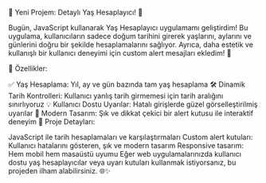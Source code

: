 🎉 Yeni Projem: Detaylı Yaş Hesaplayıcı! 🎉

Bugün, JavaScript kullanarak Yaş Hesaplayıcı uygulamamı geliştirdim! Bu uygulama, kullanıcıların sadece doğum tarihini girerek yaşlarını, aylarını ve günlerini doğru bir şekilde hesaplamalarını sağlıyor. Ayrıca, daha estetik ve kullanışlı bir kullanıcı deneyimi için custom alert mesajları ekledim! 🚀

🔹 Özellikler:

✅ Yaş Hesaplama: Yıl, ay ve gün bazında tam yaş hesaplama
🛠️ Dinamik Tarih Kontrolleri: Kullanıcı yanlış tarih girmemesi için tarih aralığını sınırlıyoruz
💡 Kullanıcı Dostu Uyarılar: Hatalı girişlerde güzel görselleştirilmiş uyarılar
🎨 Modern Tasarım: Şık ve dikkat çekici bir alert kutusu ile interaktif deneyim
🎯 Proje Detayları:

JavaScript ile tarih hesaplamaları ve karşılaştırmaları
Custom alert kutuları: Kullanıcı hatalarını gösteren, şık ve modern tasarım
Responsive tasarım: Hem mobil hem masaüstü uyumu
Eğer web uygulamalarınızda kullanıcı dostu yaş hesaplayıcılar veya uyarı kutuları kullanmak istiyorsanız, bu projeden ilham alabilirsiniz. 🌐✨
